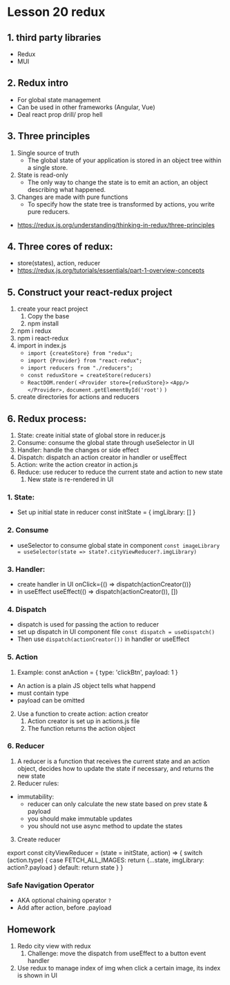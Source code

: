 # Lesson 20 redux

## 1. third party libraries
- Redux
- MUI

## 2. Redux intro
- For global state management
- Can be used in other frameworks (Angular, Vue)
- Deal react prop drill/ prop hell

## 3. Three principles
1. Single source of truth
    - The global state of your application is stored in an object tree within a single store.
2. State is read-only
    - The only way to change the state is to emit an action, an object describing what happened.
3. Changes are made with pure functions
    - To specify how the state tree is transformed by actions, you write pure reducers.
- https://redux.js.org/understanding/thinking-in-redux/three-principles

## 4. Three cores of redux:
- store(states), action, reducer
- https://redux.js.org/tutorials/essentials/part-1-overview-concepts


## 5. Construct your react-redux project
1. create your react project
    1. Copy the base
    2. npm install
2. npm i redux
3. npm i react-redux
4. import in index.js
    - `import {createStore} from "redux";`
    - `import {Provider} from "react-redux";`
    - `import reducers from "./reducers";`
    - `const reduxStore = createStore(reducers)`
    - `ReactDOM.render(`
      `<Provider store={reduxStore}>`
      `<App/>`
      `</Provider>,`
      `document.getElementById('root')`
      `)`
5. create directories for actions and reducers

## 6. Redux process:
1. State: create initial state of global store in reducer.js
2. Consume: consume the global state through useSelector in UI
3. Handler: handle the changes or side effect
4. Dispatch: dispatch an action creator in handler or useEffect
5. Action: write the action creator in action.js
6. Reduce: use reducer to reduce the current state and action to new state
   1. New state is re-rendered in UI

### 1. State:
- Set up initial state in reducer
  const initState = {
  imgLibrary: []
}

### 2. Consume
- useSelector to consume global state in component
  `const imageLibrary = useSelector(state => state?.cityViewReducer?.imgLibrary)`


### 3. Handler:
- create handler in UI
   onClick={() => dispatch(actionCreator())}
- in useEffect
   useEffect(() => dispatch(actionCreator()), [])

### 4. Dispatch
- dispatch is used for passing the action to reducer
- set up dispatch in UI component file
  `const dispatch = useDispatch()`
- Then use `dispatch(actionCreator())` in handler or useEffect


### 5. Action
1. Example:
const anAction = {
type: 'clickBtn',
payload: 1
}
- An action is a plain JS object tells what happend
- must contain type
- payload can be omitted
2. Use a function to create action: action creator
   1. Action creator is set up in actions.js file
   2. The function returns the action object

### 6. Reducer
1. A reducer is a function that receives the current state and an action object,
decides how to update the state if necessary, and returns the new state
2. Reducer rules:
- immutability:
  - reducer can only calculate the new state based on prev state & payload
  - you should make immutable updates
  - you should not use async method to update the states
3. Create reducer

export const cityViewReducer = (state = initState, action) => {
switch (action.type) {
case FETCH_ALL_IMAGES:
return {...state, imgLibrary: action?.payload }
default:
return state
}
}

### Safe Navigation Operator
- AKA optional chaining operator
`?`
- Add after action, before .payload


## Homework
1. Redo city view with redux
   1. Challenge: move the dispatch from useEffect to a button event handler
2. Use redux to manage index of img
      when click a certain image, its index is shown in UI 
   